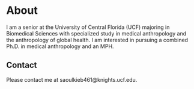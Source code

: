 <!DOCTYPE html>
<html>
<body>

<h1>About</h1>
<p> I am a senior at the University of Central Florida (UCF) majoring in Biomedical Sciences with specialized study in medical anthropology and the anthropology of global health. I am interested in pursuing a combined Ph.D. in medical anthropology and an MPH.</p>

<h2>Contact</h2>
<p>Please contact me at saoulkieb461@knights.ucf.edu.</p>

</body>
</html>
